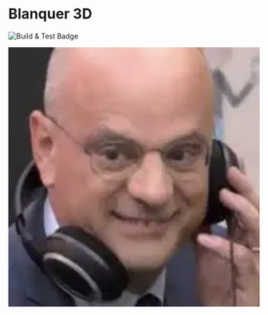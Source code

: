 # Blanquer 3D

![Build & Test Badge](https://github.com/ogxd/blanquer3d/actions/workflows/tests.yml/badge.svg)

![blanquer3d](demo/blanquer3d.png)
